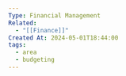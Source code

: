 ```yaml
---
Type: Financial Management
Related:
  - "[[Finance]]"
Created At: 2024-05-01T18:44:00
tags:
  - area
  - budgeting
---
```

